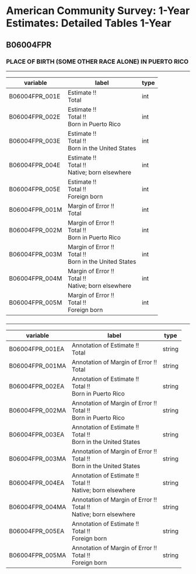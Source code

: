 # American Community Survey: 1-Year Estimates: Detailed Tables 1-Year

## B06004FPR

### PLACE OF BIRTH (SOME OTHER RACE ALONE) IN PUERTO RICO

___

| variable | label | type |
| ----- | ----- | ----- |
| B06004FPR_001E | Estimate !!<br>Total | int |
| B06004FPR_002E | Estimate !!<br>Total !!<br>Born in Puerto Rico | int |
| B06004FPR_003E | Estimate !!<br>Total !!<br>Born in the United States | int |
| B06004FPR_004E | Estimate !!<br>Total !!<br>Native; born elsewhere | int |
| B06004FPR_005E | Estimate !!<br>Total !!<br>Foreign born | int |
| B06004FPR_001M | Margin of Error !!<br>Total | int |
| B06004FPR_002M | Margin of Error !!<br>Total !!<br>Born in Puerto Rico | int |
| B06004FPR_003M | Margin of Error !!<br>Total !!<br>Born in the United States | int |
| B06004FPR_004M | Margin of Error !!<br>Total !!<br>Native; born elsewhere | int |
| B06004FPR_005M | Margin of Error !!<br>Total !!<br>Foreign born | int |
### 

___

| variable | label | type |
| ----- | ----- | ----- |
| B06004FPR_001EA | Annotation of Estimate !!<br>Total | string |
| B06004FPR_001MA | Annotation of Margin of Error !!<br>Total | string |
| B06004FPR_002EA | Annotation of Estimate !!<br>Total !!<br>Born in Puerto Rico | string |
| B06004FPR_002MA | Annotation of Margin of Error !!<br>Total !!<br>Born in Puerto Rico | string |
| B06004FPR_003EA | Annotation of Estimate !!<br>Total !!<br>Born in the United States | string |
| B06004FPR_003MA | Annotation of Margin of Error !!<br>Total !!<br>Born in the United States | string |
| B06004FPR_004EA | Annotation of Estimate !!<br>Total !!<br>Native; born elsewhere | string |
| B06004FPR_004MA | Annotation of Margin of Error !!<br>Total !!<br>Native; born elsewhere | string |
| B06004FPR_005EA | Annotation of Estimate !!<br>Total !!<br>Foreign born | string |
| B06004FPR_005MA | Annotation of Margin of Error !!<br>Total !!<br>Foreign born | string |

